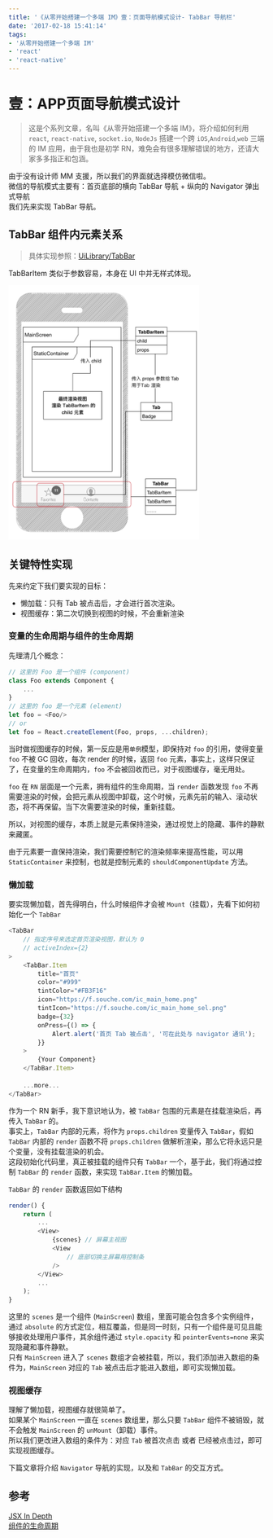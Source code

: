 ```yaml
---
title: '《从零开始搭建一个多端 IM》壹：页面导航模式设计- TabBar 导航栏'
date: '2017-02-18 15:41:14'
tags:
- '从零开始搭建一个多端 IM'
- 'react'
- 'react-native'
---
```


# 壹：APP页面导航模式设计
>这是个系列文章，名叫《从零开始搭建一个多端 IM》，将介绍如何利用 `react`, `react-native`, `socket.io`, `NodeJs` 搭建一个跨 `iOS`,`Android`,`web` 三端的 IM 应用，由于我也是初学 RN，难免会有很多理解错误的地方，还请大家多多指正和包涵。

由于没有设计师 MM 支援，所以我们的界面就选择模仿微信啦。  
微信的导航模式主要有：首页底部的横向 TabBar 导航 +  纵向的 Navigator 弹出式导航  
我们先来实现 TabBar 导航。


## TabBar 组件内元素关系
> 具体实现参照：[UiLibrary/TabBar](https://github.com/plusmancn/im-client/tree/master/UiLibrary/TabBar)  

TabBarItem 类似于参数容易，本身在 UI 中并无样式体现。

<img src="../images/im-client-TabBar.png" height="500"/>

## 关键特性实现
先来约定下我们要实现的目标：  
* 懒加载：只有 Tab 被点击后，才会进行首次渲染。
* 视图缓存：第二次切换到视图的时候，不会重新渲染

### 变量的生命周期与组件的生命周期
先理清几个概念：
```javascript
// 这里的 Foo 是一个组件 (component)
class Foo extends Component {
    ...
}
// 这里的 foo 是一个元素 (element)
let foo = <Foo/>
// or
let foo = React.createElement(Foo, props, ...children);
```
当时做视图缓存的时候，第一反应是用`单例`模型，即保持对 `foo` 的引用，使得变量 `foo` 不被 GC 回收，每次 render 的时候，返回 `foo` 元素，事实上，这样只保证了，在变量的生命周期内，`foo` 不会被回收而已，对于视图缓存，毫无用处。

`foo` 在 `RN` 层面是一个元素，拥有组件的生命周期，当 `render` 函数发现 `foo` 不再需要渲染的时候，会把元素从视图中卸载，这个时候，元素先前的输入、滚动状态，将不再保留。当下次需要渲染的时候，重新挂载。

所以，对视图的缓存，本质上就是元素保持渲染，通过视觉上的隐藏、事件的静默来藏匿。  

由于元素要一直保持渲染，我们需要控制它的渲染频率来提高性能，可以用 `StaticContainer` 来控制，也就是控制元素的 `shouldComponentUpdate` 方法。

### 懒加载
要实现懒加载，首先得明白，什么时候组件才会被 `Mount`（挂载），先看下如何初始化一个 `TabBar`
```javascript
<TabBar
    // 指定序号来选定首页渲染视图，默认为 0
    // activeIndex={2}
>
    <TabBar.Item
        title="首页"
        color="#999"
        tintColor="#FB3F16"
        icon="https://f.souche.com/ic_main_home.png"
        tintIcon="https://f.souche.com/ic_main_home_sel.png"
        badge={32}
        onPress={() => {
            Alert.alert('首页 Tab 被点击', '可在此处与 navigator 通讯');
        }}
    >
        {Your Component}
    </TabBar.Item>

    ...more...
</TabBar>
```
作为一个 RN 新手，我下意识地认为，被 `TabBar` 包围的元素是在挂载渲染后，再传入 `TabBar` 的。  
事实上，`TabBar` 内部的元素，将作为 `props.children` 变量传入 `TabBar`，假如 `TabBar` 内部的 `render` 函数不将 `props.children` 做解析渲染，那么它将永远只是个变量，没有挂载渲染的机会。  
这段初始化代码里，真正被挂载的组件只有 `TabBar` 一个，基于此，我们将通过控制 `TabBar` 的 `render` 函数，来实现 `TabBar.Item` 的懒加载。  

`TabBar` 的 `render` 函数返回如下结构
```javascript
render() {
    return (
        ...
        <View>
            {scenes} // 屏幕主视图
            <View
                // 底部切换主屏幕用控制条
            />
        </View>
        ...
    );
}
```
这里的 `scenes` 是一个组件 (`MainScreen`) 数组，里面可能会包含多个实例组件，通过 `absolute` 的方式定位，相互覆盖，但是同一时刻，只有一个组件是可见且能够接收处理用户事件，其余组件通过 `style.opacity` 和  `pointerEvents=none` 来实现隐藏和事件静默。  
只有 `MainScreen` 进入了 `scenes` 数组才会被挂载，所以，我们添加进入数组的条件为，`MainScreen` 对应的 `Tab` 被点击后才能进入数组，即可实现懒加载。

### 视图缓存
理解了懒加载，视图缓存就很简单了。  
如果某个 `MainScreen` 一直在 `scenes` 数组里，那么只要 `TabBar` 组件不被销毁，就不会触发 `MainScreen` 的 `unMount`（卸载）事件。  
所以我们更改进入数组的条件为：对应 `Tab` 被首次点击 或者 已经被点击过，即可实现视图缓存。

下篇文章将介绍 `Navigator` 导航的实现，以及和 `TabBar` 的交互方式。

## 参考
[JSX In Depth](https://facebook.github.io/react/docs/jsx-in-depth.html)  
[组件的生命周期](https://facebook.github.io/react/docs/react-component.html#componentwillreceiveprops)
